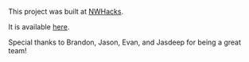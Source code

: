 This project was built at [NWHacks](https://www.nwhacks.io/).

It is available [here](https://danieltsang.github.io/honeybuns/).

Special thanks to Brandon, Jason, Evan, and Jasdeep for being a great team!
